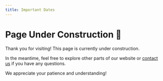 ```yaml
---
title: Important Dates
---
```


# Page Under Construction 🚧

Thank you for visiting! This page is currently under construction. 

In the meantime, feel free to explore other parts of our website or [contact us](mailto:2025@midl.io) if you have any questions.

We appreciate your patience and understanding!

